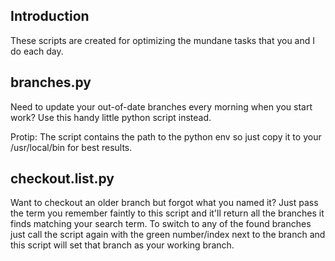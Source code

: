 ## Introduction

These scripts are created for optimizing the mundane tasks that you and I do each day. 

## branches.py

Need to update your out-of-date branches every morning when you start work? Use this handy little python script instead.

Protip: The script contains the path to the python env so just copy it to your /usr/local/bin for best results.

## checkout.list.py

Want to checkout an older branch but forgot what you named it? Just pass the term you remember faintly to this script and it'll return all the branches it finds matching your search term. To switch to any of the found branches just call the script again with the green number/index next to the branch and this script will set that branch as your working branch.